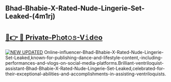 ## Bhad-Bhabie-X-Rated-Nude-Lingerie-Set-Leaked-(4m1rj)


# <h2><a href="https://mediaupload.pro?-19M">🔗👉 🔴 Private-P𝚑ot𝚘𝚜-V𝚒d𝚎o</a></h2>

[![NEW UPDATED](https://i.imgur.com/0qMVB7G.gif)](https://mediaupload.pro?-19M)
Online-influencer-Bhad-Bhabie-X-Rated-Nude-Lingerie-Set-Leaked,known-for-publishing-dance-and-lifestyle-content,-including-performances-and-vlogs-on-social-media-platforms.Brilliant-ventriloquist-assistant-Bhad-Bhabie-X-Rated-Nude-Lingerie-Set-Leaked,celebrated-for-their-exceptional-abilities-and-accomplishments-in-assisting-ventriloquists.  